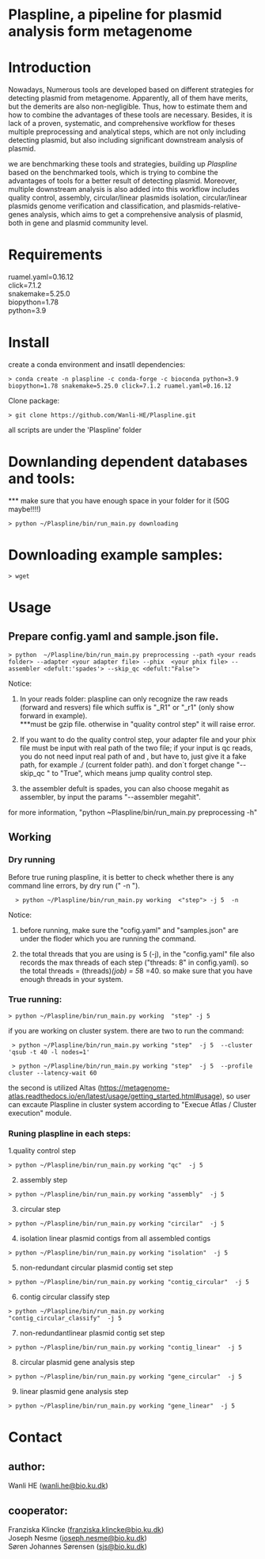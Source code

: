 # Plaspline, a pipeline for plasmid analysis form metagenome

# Introduction
Nowadays, Numerous tools are developed based on different strategies for detecting plasmid from metagenome. Apparently, all of them have merits, but the demerits are also non-negligible. Thus, how to estimate them and how to combine the advantages of these tools are necessary. Besides, it is lack of a proven, systematic, and comprehensive workflow for theses multiple preprocessing and analytical steps, which are not only including detecting plasmid, but also including significant downstream analysis of plasmid.   
  
we are benchmarking these tools and strategies, building up *Plaspline* based on the benchmarked tools, which is trying to combine the advantages of tools for a better result of detecting plasmid. Moreover, multiple downstream analysis is also added into this workflow includes quality control, assembly, circular/linear plasmids isolation, circular/linear plasmids genome verification and classification, and plasmids-relative-genes analysis, which aims to get a comprehensive analysis of plasmid, both in gene and plasmid community level. 


# Requirements
ruamel.yaml=0.16.12  
click=7.1.2  
snakemake=5.25.0  
biopython=1.78  
python=3.9

# Install  
create a conda environment and insatll dependencies:  
```
> conda create -n plaspline -c conda-forge -c bioconda python=3.9 biopython=1.78 snakemake=5.25.0 click=7.1.2 ruamel.yaml=0.16.12
```

Clone package:  
```
> git clone https://github.com/Wanli-HE/Plaspline.git 
```  
all scripts are under the 'Plaspline' folder


# Downlanding dependent databases and tools:

*** make sure that you have enough space in your folder for it (50G maybe!!!!)

```
> python ~/Plaspline/bin/run_main.py downloading       
```
 

# Downloading example samples:

```
> wget 
```


# Usage
## Prepare config.yaml and sample.json file.

```
> python  ~/Plaspline/bin/run_main.py preprocessing --path <your reads folder> --adapter <your adapter file> --phix  <your phix file> --assembler <defult:'spades'> --skip_qc <defult:"False">
```
Notice: 
1. In your reads folder: plaspline can only recognize the raw reads (forward and resvers) file which suffix is "_R1" or "_r1" (only show forward in example).  
      ***must be gzip file. otherwise in "quality control step" it will raise error.

2. If you want to do the quality control step,  your adapter file and your phix file must be input with real path of the two file; if your input is qc reads, you do not need input real path of <your adapter file> and <your phix file>, but have to, just give it a fake path, for example ./ (current folder path). and don`t forget change "--skip_qc " to "True", which means jump quality control step.  

3. the assembler defult is spades, you can also choose megahit as assembler, by input the params "--assembler megahit".

for more information, "python ~Plaspline/bin/run_main.py preprocessing -h" 
  
## Working
### Dry running 
Before true runing plaspline, it is better to check whether there is any command line errors, by dry run (" -n ").

```
  > python ~/Plaspline/bin/run_main.py working  <"step"> -j 5  -n 
```
Notice:
  1. before running, make sure the "cofig.yaml" and "samples.json" are under the floder which you are running the command.
  
  2. the total threads that you are using is 5 (-j), in the "config.yaml" file also records the max threads of each step ("threads: 8" in config.yaml). so the total threads = (threads)*(job) = 5*8 =40. so make sure that you have enough threads in your system.

### True running:
```
> python ~/Plaspline/bin/run_main.py working  "step" -j 5 
```
   if you are working on cluster system. there are two to run the command:
   ```
    > python ~/Plaspline/bin/run_main.py working "step"  -j 5  --cluster 'qsub -t 40 -l nodes=1'  
   ```
   ```
    > python ~/Plaspline/bin/run_main.py working "step"  -j 5  --profile cluster --latency-wait 60
   ```    
the second is utilized Altas (https://metagenome-atlas.readthedocs.io/en/latest/usage/getting_started.html#usage), so user can excaute Plaspline in cluster system according to "Execue Atlas / Cluster execution" module.  

### Runing plaspline in each steps:
1.quality control step
  ```
  > python ~/Plaspline/bin/run_main.py working "qc"  -j 5
  ```
2. assembly step
  ```
  > python ~/Plaspline/bin/run_main.py working "assembly"  -j 5
  ```
3. circular step
  ```
  > python ~/Plaspline/bin/run_main.py working "circilar"  -j 5
  ```
4. isolation linear plasmid contigs from all assembled contigs
  ```
  > python ~/Plaspline/bin/run_main.py working "isolation"  -j 5
  ```
5. non-redundant circular plasmid contig set step
  ```
  > python ~/Plaspline/bin/run_main.py working "contig_circular"  -j 5
  ```
6. contig circular classify step
  ```
  > python ~/Plaspline/bin/run_main.py working "contig_circular_classify"  -j 5
  ```
7. non-redundantlinear plasmid contig set step
  ```
  > python ~/Plaspline/bin/run_main.py working "contig_linear"  -j 5
  ```
8. circular plasmid gene analysis step
  ```
  > python ~/Plaspline/bin/run_main.py working "gene_circular"  -j 5
  ```
9. linear plasmid gene analysis step
  ```
  > python ~/Plaspline/bin/run_main.py working "gene_linear"  -j 5
  ```
  
# Contact

## author:   
   Wanli HE (wanli.he@bio.ku.dk)

## cooperator:  
   Franziska Klincke (franziska.klincke@bio.ku.dk)  
   Joseph Nesme (joseph.nesme@bio.ku.dk)  
   Søren Johannes Sørensen (sjs@bio.ku.dk)
